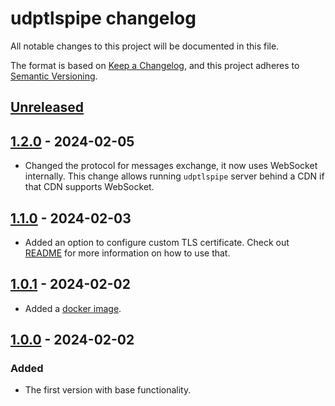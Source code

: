 # udptlspipe changelog

All notable changes to this project will be documented in this file.

The format is based on [Keep a Changelog][keepachangelog], and this project
adheres to [Semantic Versioning][semver].

[keepachangelog]: https://keepachangelog.com/en/1.0.0/

[semver]: https://semver.org/spec/v2.0.0.html

## [Unreleased]

[unreleased]: https://github.com/ameshkov/udptlspipe/compare/v1.2.0...HEAD

## [1.2.0] - 2024-02-05

* Changed the protocol for messages exchange, it now uses WebSocket internally.
  This change allows running `udptlspipe` server behind a CDN if that CDN
  supports WebSocket.

[1.2.0]: https://github.com/ameshkov/udptlspipe/releases/tag/v1.2.0

## [1.1.0] - 2024-02-03

* Added an option to configure custom TLS certificate. Check out
  [README][readmetlscert] for more information on how to use that.

[1.1.0]: https://github.com/ameshkov/udptlspipe/releases/tag/v1.1.0

[readmetlscert]: https://github.com/ameshkov/udptlspipe?tab=readme-ov-file#tlscert

## [1.0.1] - 2024-02-02

* Added a [docker image][dockerregistry].

[dockerregistry]: https://github.com/ameshkov/udptlspipe/pkgs/container/udptlspipe

[1.0.1]: https://github.com/ameshkov/udptlspipe/releases/tag/v1.0.1

## [1.0.0] - 2024-02-02

### Added

* The first version with base functionality.

[1.0.0]: https://github.com/ameshkov/udptlspipe/releases/tag/v1.0.0